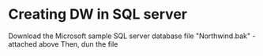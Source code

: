 # Creating DW in SQL server

Download the Microsoft sample SQL server database file
"Northwind.bak" - attached above
Then, dun the file 

